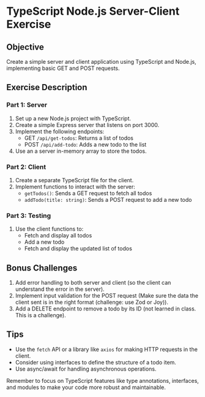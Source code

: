 # TypeScript Node.js Server-Client Exercise

## Objective
Create a simple server and client application using TypeScript and Node.js, implementing basic GET and POST requests.



## Exercise Description

### Part 1: Server
1. Set up a new Node.js project with TypeScript.
2. Create a simple Express server that listens on port 3000.
3. Implement the following endpoints:
   - GET `/api/get-todos`: Returns a list of todos
   - POST `/api/add-todo`: Adds a new todo to the list
4. Use an a server in-memory array to store the todos.

### Part 2: Client
1. Create a separate TypeScript file for the client.
2. Implement functions to interact with the server:
   - `getTodos()`: Sends a GET request to fetch all todos
   - `addTodo(title: string)`: Sends a POST request to add a new todo

### Part 3: Testing
1. Use the client functions to:
   - Fetch and display all todos
   - Add a new todo
   - Fetch and display the updated list of todos

## Bonus Challenges
1. Add error handling to both server and client (so the client can understand the error in the server).
2. Implement input validation for the POST request (Make sure the data the client sent is in the right format (challenge: use Zod or Joy)).
3. Add a DELETE endpoint to remove a todo by its ID (not learned in class. This is a challenge).

## Tips
- Use the `fetch` API or a library like `axios` for making HTTP requests in the client.
- Consider using interfaces to define the structure of a todo item.
- Use async/await for handling asynchronous operations.

Remember to focus on TypeScript features like type annotations, interfaces, and modules to make your code more robust and maintainable.